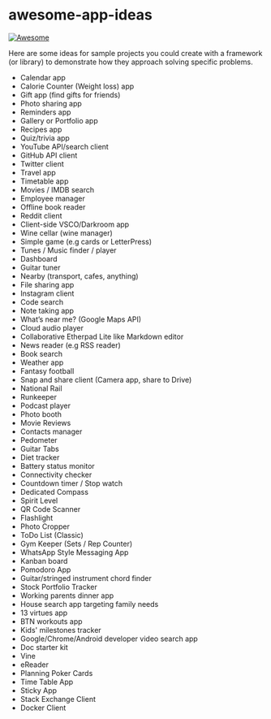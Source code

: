 # awesome-app-ideas

[![Awesome](https://cdn.rawgit.com/sindresorhus/awesome/d7305f38d29fed78fa85652e3a63e154dd8e8829/media/badge.svg)](https://github.com/sindresorhus/awesome)

Here are some ideas for sample projects you could create with a framework (or library) to demonstrate how they approach solving specific problems.

* Calendar app
* Calorie Counter (Weight loss) app
* Gift app (find gifts for friends)
* Photo sharing app
* Reminders app
* Gallery or Portfolio app
* Recipes app
* Quiz/trivia app
* YouTube API/search client
* GitHub API client
* Twitter client
* Travel app
* Timetable app 
* Movies / IMDB search
* Employee manager
* Offline book reader
* Reddit client
* Client-side VSCO/Darkroom app
* Wine cellar (wine manager)
* Simple game (e.g cards or LetterPress)
* Tunes / Music finder / player
* Dashboard
* Guitar tuner
* Nearby (transport, cafes, anything)
* File sharing app
* Instagram client
* Code search
* Note taking app
* What’s near me? (Google Maps API)
* Cloud audio player
* Collaborative Etherpad Lite like Markdown editor
* News reader (e.g RSS reader)
* Book search
* Weather app
* Fantasy football
* Snap and share client (Camera app, share to Drive)
* National Rail
* Runkeeper
* Podcast player
* Photo booth
* Movie Reviews
* Contacts manager
* Pedometer
* Guitar Tabs
* Diet tracker
* Battery status monitor
* Connectivity checker
* Countdown timer / Stop watch
* Dedicated Compass
* Spirit Level
* QR Code Scanner
* Flashlight
* Photo Cropper
* ToDo List (Classic)
* Gym Keeper (Sets / Rep Counter)
* WhatsApp Style Messaging App
* Kanban board
* Pomodoro App
* Guitar/stringed instrument chord finder
* Stock Portfolio Tracker
* Working parents dinner app
* House search app targeting family needs
* 13 virtues app
* BTN workouts app
* Kids' milestones tracker
* Google/Chrome/Android developer video search app
* Doc starter kit
* Vine
* eReader
* Planning Poker Cards
* Time Table App
* Sticky App
* Stack Exchange Client
* Docker Client

